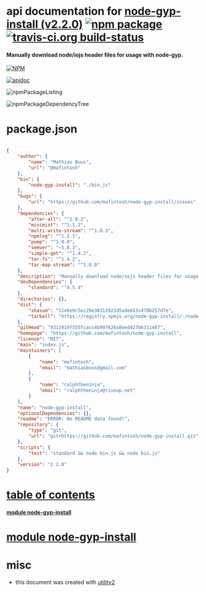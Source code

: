 # api documentation for  [node-gyp-install (v2.2.0)](https://github.com/mafintosh/node-gyp-install)  [![npm package](https://img.shields.io/npm/v/npmdoc-node-gyp-install.svg?style=flat-square)](https://www.npmjs.org/package/npmdoc-node-gyp-install) [![travis-ci.org build-status](https://api.travis-ci.org/npmdoc/node-npmdoc-node-gyp-install.svg)](https://travis-ci.org/npmdoc/node-npmdoc-node-gyp-install)
#### Manually download node/iojs header files for usage with node-gyp.

[![NPM](https://nodei.co/npm/node-gyp-install.png?downloads=true)](https://www.npmjs.com/package/node-gyp-install)

[![apidoc](https://npmdoc.github.io/node-npmdoc-node-gyp-install/build/screenCapture.buildNpmdoc.browser._2Fhome_2Ftravis_2Fbuild_2Fnpmdoc_2Fnode-npmdoc-node-gyp-install_2Ftmp_2Fbuild_2Fapidoc.html.png)](https://npmdoc.github.io/node-npmdoc-node-gyp-install/build/apidoc.html)

![npmPackageListing](https://npmdoc.github.io/node-npmdoc-node-gyp-install/build/screenCapture.npmPackageListing.svg)

![npmPackageDependencyTree](https://npmdoc.github.io/node-npmdoc-node-gyp-install/build/screenCapture.npmPackageDependencyTree.svg)



# package.json

```json

{
    "author": {
        "name": "Mathias Buus",
        "url": "@mafintosh"
    },
    "bin": {
        "node-gyp-install": "./bin.js"
    },
    "bugs": {
        "url": "https://github.com/mafintosh/node-gyp-install/issues"
    },
    "dependencies": {
        "after-all": "^2.0.2",
        "minimist": "^1.1.2",
        "multi-write-stream": "^1.0.3",
        "npmlog": "^1.2.1",
        "pump": "^1.0.0",
        "semver": "~5.0.3",
        "simple-get": "^1.4.2",
        "tar-fs": "^1.4.2",
        "tar-map-stream": "^1.0.0"
    },
    "description": "Manually download node/iojs header files for usage with node-gyp.",
    "devDependencies": {
        "standard": "^4.5.4"
    },
    "directories": {},
    "dist": {
        "shasum": "11e6e9c5ec29e30311922d5adeb53c478b257d7e",
        "tarball": "https://registry.npmjs.org/node-gyp-install/-/node-gyp-install-2.2.0.tgz"
    },
    "gitHead": "9311919f555fcacc4b997626a8eed427b6311487",
    "homepage": "https://github.com/mafintosh/node-gyp-install",
    "license": "MIT",
    "main": "index.js",
    "maintainers": [
        {
            "name": "mafintosh",
            "email": "mathiasbuus@gmail.com"
        },
        {
            "name": "ralphtheninja",
            "email": "ralphtheninja@riseup.net"
        }
    ],
    "name": "node-gyp-install",
    "optionalDependencies": {},
    "readme": "ERROR: No README data found!",
    "repository": {
        "type": "git",
        "url": "git+https://github.com/mafintosh/node-gyp-install.git"
    },
    "scripts": {
        "test": "standard && node bin.js && node bin.js"
    },
    "version": "2.2.0"
}
```



# <a name="apidoc.tableOfContents"></a>[table of contents](#apidoc.tableOfContents)

#### [module node-gyp-install](#apidoc.module.node-gyp-install)



# <a name="apidoc.module.node-gyp-install"></a>[module node-gyp-install](#apidoc.module.node-gyp-install)



# misc
- this document was created with [utility2](https://github.com/kaizhu256/node-utility2)
